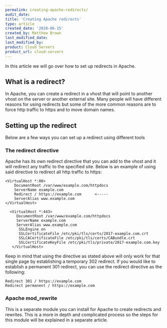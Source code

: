 ```yaml
---
permalink: creating-apache-redirects/
audit_date:
title: 'Creating Apache redirects'
type: article
created_date: '2020-06-15'
created_by: Matthew Brown
last_modified_date:
last_modified_by:
product: Cloud Servers
product_url: cloud-servers
---
```


In this article we will go over how to set up redirects in Apache.

## What is a redirect?

In Apache, you can create a redirect in a vhost that will point to another vhost on the server or another external site. Many people will have different reasons for using redirects but some of the more common reasons are to force http traffic to https and to move domain names.

## Setting up the redirect

Below are a few ways you can set up a redirect using different tools

### The redirect directive

Apache has its own redirect directive that you can add to the vhost and it will redirect any traffic to the specified site. Below is an example of using said directive to redirect all http traffic to https:

```
<VirtualHost *:80>
    DocumentRoot /var/www/example.com/httpdocs
    ServerName example.com
    Redirect / https://example.com      <-----
    ServerAlias www.example.com
</VirtualHost>

  <VirtualHost *:443>
     DocumentRoot /var/www/example.com/httpdocs
     ServerName example.com
     ServerAlias www.example.com
      SSLEngine on
      SSLCertificateFile /etc/pki/tls/certs/2017-example.com.crt
      SSLCACertificateFile /etc/pki/tls/certs/CABundle.crt
      SSLCertificateKeyFile /etc/pki/tls/private/2017-example.com.key
   </VirtualHost>
```
Keep in mind that using the directive as stated above will only work for that single page by establishing a temporary 302 redirect. If you would like to establish a permanent 301 redirect, you can use the redirect directive as the following:

```
Redirect 301 / https://example.com
Redirect permanent / https://example.com
```

### Apache mod_rewrite

This is a separate module you can install for Apache to create redirects and rewrites. This is a more in depth and complicated process so the steps for this module will be explained in a separate article.
